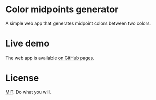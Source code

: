 # Color midpoints generator

A simple web app that generates midpoint colors between two colors.

# Live demo

The web app is available [on GitHub pages](https://bence-toth.github.io/color-midpoints/).

# License

[MIT](./LICENSE). Do what you will.
